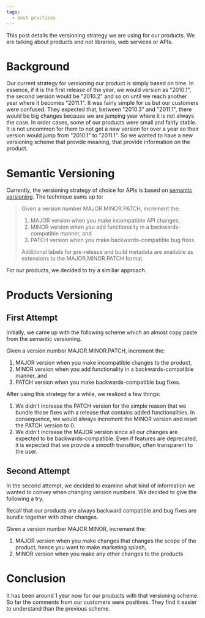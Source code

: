 ```yaml
---
tags:
  - best practices
---
```


This post details the versioning strategy we are using for our products. We are talking about products and not libraries, web services or APIs.

# Background

Our current strategy for versioning our product is simply based on time. In essence, if it is the first release of the year, we would version as "2010.1", the second version would be "2010.2" and so on until we reach another year where it becomes "2011.1". It was fairly simple for us but our customers were confused. They expected that, between "2010.3" and "2011.1", there would be big changes because we are jumping year where it is not always the case. In order cases, some of our products were small and fairly stable. It is not uncommon for them to not get a new version for over a year so their version would jump from "2010.1" to "2011.1". So we wanted to have a new versioning scheme that provide meaning, that provide information on the product.

# Semantic Versioning

Currently, the versioning strategy of choice for APIs is based on [semantic versioning](http://semver.org/). The technique sums up to:

>Given a version number MAJOR.MINOR.PATCH, increment the:
>
> 1. MAJOR version when you make incompatible API changes,
> 2. MINOR version when you add functionality in a backwards-compatible manner, and
> 3. PATCH version when you make backwards-compatible bug fixes.
>
>Additional labels for pre-release and build metadata are available as extensions to the MAJOR.MINOR.PATCH format.

For our products, we decided to try a similiar approach.

# Products Versioning 

## First Attempt

Initially, we came up with the following scheme which an almost copy paste from the semantic versioning.

Given a version number MAJOR.MINOR.PATCH, increment the:

1. MAJOR version when you make incompatible changes to the product,
2. MINOR version when you add functionality in a backwards-compatible manner, and
3. PATCH version when you make backwards-compatible bug fixes.

After using this strategy for a while, we realized a few things:

1. We didn't increase the PATCH version for the simple reason that we bundle those fixes with a release that contains added functionalities. In consequence, we would always increment the MINOR version and reset the PATCH version to 0.
2. We didn't increase the MAJOR version since all our changes are expected to be backwards-compatible. Even if features are deprecated, it is expected that we provide a smooth transition, often transparent to the user.

## Second Attempt

In the second attempt, we decided to examine what kind of information we wanted to convey when changing version numbers. We decided to give the following a try.

Recall that our products are always backward compatible and bug fixes are bundle together with other changes.

Given a version number MAJOR.MINOR, increment the:

1. MAJOR version when you make changes that changes the scope of the product, hence you want to make marketing splash,
2. MINOR version when you make any other changes to the products

# Conclusion

It has been around 1 year now for our products with that versioning scheme. So far the comments from our customers were positives. They find it easier to understand than the previous scheme.